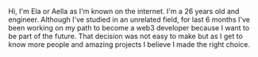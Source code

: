 Hi, I'm Ela or Aella as I'm known on the internet.
I'm a 26 years old and engineer. 
Although I've studied in an unrelated field, for last 6 months I've been working on my path to become a web3 developer because I want to be part of the future. 
That decision was not easy to make but as I get to know more people and amazing projects I believe I made the right choice.
